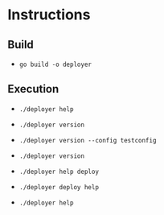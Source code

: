 # Instructions


## Build
- `go build -o deployer`

## Execution

- `./deployer help`
- `./deployer version`
- `./deployer version --config testconfig`
- `./deployer version`

- `./deployer help deploy`
- `./deployer deploy help`
- `./deployer help`


